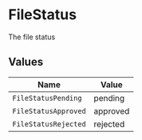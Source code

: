 # FileStatus

The file status


## Values

| Name                 | Value                |
| -------------------- | -------------------- |
| `FileStatusPending`  | pending              |
| `FileStatusApproved` | approved             |
| `FileStatusRejected` | rejected             |